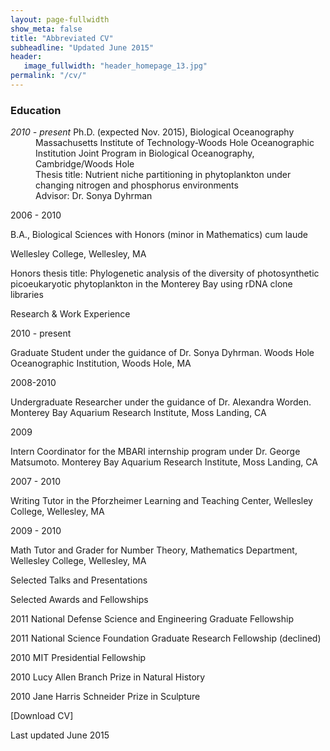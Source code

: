 ```yaml
---
layout: page-fullwidth
show_meta: false
title: "Abbreviated CV"
subheadline: "Updated June 2015"
header:
   image_fullwidth: "header_homepage_13.jpg"
permalink: "/cv/"
---
```

<h3>Education</h3>
<dl>
<dt> <i>2010 - present</i> Ph.D. (expected Nov. 2015), Biological Oceanography </dt>
<dd>Massachusetts Institute of Technology-Woods Hole Oceanographic Institution Joint Program in Biological Oceanography, Cambridge/Woods Hole</dd>
<dd>Thesis title: Nutrient niche partitioning in phytoplankton under changing nitrogen and phosphorus environments</dd>
<dd>Advisor:      Dr. Sonya Dyhrman</dd>
</dl>

2006 - 2010

B.A., Biological Sciences with Honors (minor in Mathematics) cum laude

Wellesley College, Wellesley, MA

Honors thesis title: Phylogenetic analysis of the diversity of photosynthetic picoeukaryotic phytoplankton in the Monterey Bay using rDNA clone libraries

Research & Work Experience

2010 - present

Graduate Student under the guidance of Dr. Sonya Dyhrman. Woods Hole Oceanographic Institution, Woods Hole, MA

2008-2010

Undergraduate Researcher under the guidance of Dr. Alexandra Worden. Monterey Bay Aquarium Research Institute, Moss Landing, CA 

2009

Intern Coordinator for the MBARI internship program under Dr. George Matsumoto.  Monterey Bay Aquarium Research Institute, Moss Landing, CA

2007 - 2010

Writing Tutor in the Pforzheimer Learning and Teaching Center, Wellesley College, Wellesley, MA

2009 - 2010

Math Tutor and Grader for Number Theory, Mathematics Department, Wellesley College, Wellesley, MA

Selected Talks and Presentations

 

Selected Awards and Fellowships

2011       National Defense Science and Engineering Graduate Fellowship

2011       National Science Foundation Graduate Research Fellowship (declined)

2010       MIT Presidential Fellowship

2010       Lucy Allen Branch Prize in Natural History

2010       Jane Harris Schneider Prize in Sculpture

[Download CV]

Last updated June 2015
